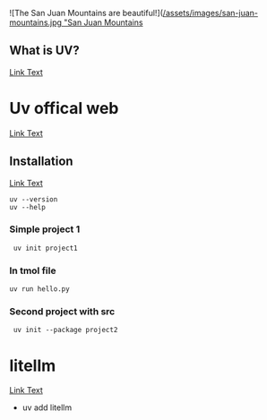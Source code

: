 ![The San Juan Mountains are beautiful!]([/assets/images/san-juan-mountains.jpg "San Juan Mountains](https://www.highreshdwallpapers.com/wp-content/uploads/2013/06/Majestic-Lion-Wallpaper.jpg)


## What is UV?
[Link Text](https://www.datacamp.com/tutorial/python-uv)
# Uv offical web
[Link Text](https://docs.astral.sh/uv/)

## Installation
[Link Text](https://docs.astral.sh/uv/getting-started/installation/)
 ```  
uv --version 
uv --help
```
### Simple project 1
```
 uv init project1
```
 ### In tmol file
 ```
 uv run hello.py
```
### Second project with src
```
 uv init --package project2
```
# litellm

[Link Text](https://docs.litellm.ai/docs/providers/gemini)
 * uv add litellm
 
